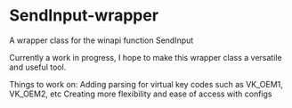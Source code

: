 # SendInput-wrapper
A wrapper class for the winapi function SendInput

Currently a work in progress, I hope to make this wrapper class a versatile and useful tool.

Things to work on: 
  Adding parsing for virtual key codes such as VK_OEM1, VK_OEM2, etc
  Creating more flexibility and ease of access with configs
